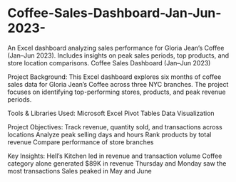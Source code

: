 # Coffee-Sales-Dashboard-Jan-Jun-2023-
An Excel dashboard analyzing sales performance for Gloria Jean’s Coffee (Jan–Jun 2023). Includes insights on peak sales periods, top products, and store location comparisons.
Coffee Sales Dashboard (Jan–Jun 2023)

Project Background:
This Excel dashboard explores six months of coffee sales data for Gloria Jean’s Coffee across three NYC branches. The project focuses on identifying top-performing stores, products, and peak revenue periods.

Tools & Libraries Used:
Microsoft Excel
Pivot Tables
Data Visualization

Project Objectives:
Track revenue, quantity sold, and transactions across locations
Analyze peak selling days and hours
Rank products by total revenue
Compare performance of store branches

Key Insights:
Hell’s Kitchen led in revenue and transaction volume
Coffee category alone generated $89K in revenue
Thursday and Monday saw the most transactions
Sales peaked in May and June
